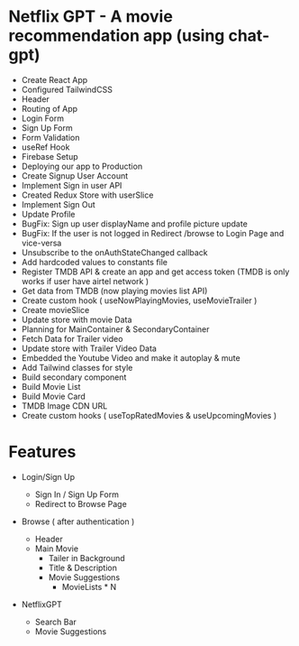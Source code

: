 # Netflix GPT - A movie recommendation app (using chat-gpt)

- Create React App
- Configured TailwindCSS
- Header
- Routing of App
- Login Form
- Sign Up Form
- Form Validation
- useRef Hook
- Firebase Setup
- Deploying our app to Production
- Create Signup User Account
- Implement Sign in user API
- Created Redux Store with userSlice
- Implement Sign Out
- Update Profile
- BugFix: Sign up user displayName and profile picture update
- BugFix: If the user is not logged in Redirect /browse to Login Page and vice-versa
- Unsubscribe to the onAuthStateChanged callback
- Add hardcoded values to constants file
- Register TMDB API & create an app and get access token (TMDB is only works if user have airtel network )
- Get data from TMDB (now playing movies list API)
- Create custom hook ( useNowPlayingMovies, useMovieTrailer )
- Create movieSlice
- Update store with movie Data
- Planning for MainContainer & SecondaryContainer
- Fetch Data for Trailer video
- Update store with Trailer Video Data
- Embedded the Youtube Video and make it autoplay & mute
- Add Tailwind classes for style
- Build secondary component
- Build Movie List
- Build Movie Card
- TMDB Image CDN URL
- Create custom hooks ( useTopRatedMovies & useUpcomingMovies )


# Features
- Login/Sign Up
    - Sign In / Sign Up Form
    - Redirect to Browse Page

- Browse ( after authentication )
    - Header
    - Main Movie
        - Tailer in Background
        - Title & Description
        - Movie Suggestions
             - MovieLists * N

- NetflixGPT
    - Search Bar
    - Movie Suggestions
